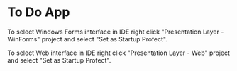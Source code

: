 # To Do App

To select Windows Forms interface in IDE right click "Presentation Layer - WinForms" project and select "Set as Startup Profect".

To select Web interface in IDE right click "Presentation Layer - Web" project and select "Set as Startup Profect".
